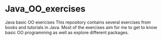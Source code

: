 # Java_OO_exercises
Java basic OO exercises
 This repository contains several exercises from books and tutorials in Java. 
 Most of the exercises aim for me to get to know basic OO programming as well as explore different packages.
